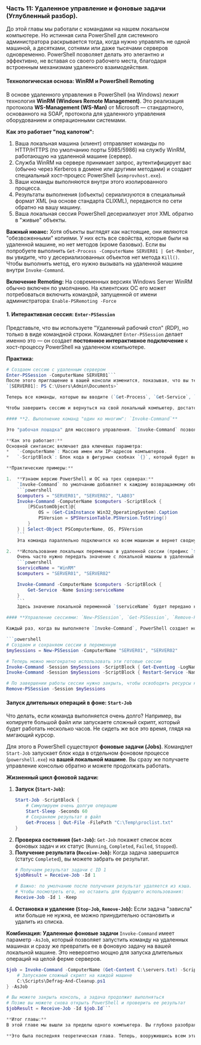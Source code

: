 
### **Часть 11: Удаленное управление и фоновые задачи (Углубленный разбор).**

До этой главы мы работали с командами на нашем локальном компьютере. Но истинная сила PowerShell для системного администратора раскрывается тогда, когда нужно управлять не одной машиной, а десятками, сотнями или даже тысячами серверов одновременно. PowerShell позволяет делать это элегантно и эффективно, не вставая со своего рабочего места, благодаря встроенным механизмам удаленного взаимодействия.

#### **Технологическая основа: WinRM и PowerShell Remoting**

В основе удаленного управления в PowerShell (на Windows) лежит технология **WinRM (Windows Remote Management)**. Это реализация протокола **WS-Management (WS-Man)** от Microsoft — стандартного, основанного на SOAP, протокола для удаленного управления оборудованием и операционными системами.

**Как это работает "под капотом":**
1.  Ваша локальная машина (клиент) отправляет команды по HTTP/HTTPS (по умолчанию порты 5985/5986) на службу WinRM, работающую на удаленной машине (сервер).
2.  Служба WinRM на сервере принимает запрос, аутентифицирует вас (обычно через Kerberos в домене или другими методами) и создает специальный хост-процесс PowerShell (`wsmprovhost.exe`).
3.  Ваши команды выполняются внутри этого изолированного процесса.
4.  Результаты выполнения (объекты) сериализуются в специальный формат XML (на основе стандарта CLIXML), передаются по сети обратно на вашу машину.
5.  Ваша локальная сессия PowerShell десериализует этот XML обратно в "живые" объекты.

**Важный нюанс:** Хотя объекты выглядят как настоящие, они являются "обезвоженными" копиями. У них есть все свойства, которые были на удаленной машине, но нет методов (кроме базовых). Если вы попробуете выполнить `Get-Process -ComputerName SERVER01 | Get-Member`, вы увидите, что у десериализованных объектов нет метода `Kill()`. Чтобы выполнить метод, его нужно вызывать на удаленной машине внутри `Invoke-Command`.

**Включение Remoting:**
На современных версиях Windows Server WinRM обычно включен по умолчанию. На клиентских ОС его может потребоваться включить командой, запущенной от имени администратора:
`Enable-PSRemoting -Force`

#### **1. Интерактивная сессия: `Enter-PSSession`**

Представьте, что вы используете "Удаленный рабочий стол" (RDP), но только в виде командной строки. Командлет `Enter-PSSession` делает именно это — он создает **постоянное интерактивное подключение** к хост-процессу PowerShell на удаленном компьютере.

**Практика:**
```powershell
# Создаем сессию с удаленным сервером
Enter-PSSession -ComputerName SERVER01```
После этого приглашение в вашей консоли изменится, показывая, что вы теперь находитесь на удаленной машине:
`[SERVER01]: PS C:\Users\Admin\Documents>`

Теперь все команды, которые вы вводите (`Get-Process`, `Get-Service`, `Get-ChildItem`), будут выполняться **нативно на SERVER01**, а их форматированный текстовый вывод будет передаваться в вашу локальную консоль. Это невероятно удобно для диагностики, изучения конфигурации или выполнения последовательности команд на одной конкретной машине.

Чтобы завершить сессию и вернуться на свой локальный компьютер, достаточно ввести команду `Exit-PSSession` или просто `exit`.

#### **2. Выполнение команд "один ко многим": `Invoke-Command`**

Это "рабочая лошадка" для массового управления. `Invoke-Command` позволяет выполнить блок кода (скрипт) сразу на нескольких компьютерах и получить обратно **структурированные объекты**.

**Как это работает:**
Основной синтаксис включает два ключевых параметра:
*   `-ComputerName`: Массив имен или IP-адресов компьютеров.
*   `-ScriptBlock`: Блок кода в фигурных скобках `{}`, который будет выполнен на каждой машине.

**Практические примеры:**

1.  **Узнаем версию PowerShell и ОС на трех серверах:**
    `Invoke-Command` по умолчанию добавляет к каждому возвращаемому объекту свойство `PSComputerName`, чтобы вы знали, откуда он пришел.
    ```powershell
    $computers = "SERVER01", "SERVER02", "LAB03"
    Invoke-Command -ComputerName $computers -ScriptBlock {
        [PSCustomObject]@{
            OS = (Get-CimInstance Win32_OperatingSystem).Caption
            PSVersion = $PSVersionTable.PSVersion.ToString()
        }
    } | Select-Object PSComputerName, OS, PSVersion
    ```
    Эта команда параллельно подключится ко всем машинам и вернет сводную таблицу.

2.  **Использование локальных переменных в удаленной сессии (префикс `$using:`)**:
    Очень часто нужно передать значение с локальной машины в удаленный скрипт. Просто использовать переменную не получится, так как скриптблок не знает о переменных вашей локальной сессии. Для этого используется специальный префикс `$using:`.
    ```powershell
    $serviceName = "WinRM"
    $computers = "SERVER01", "SERVER02"

    Invoke-Command -ComputerName $computers -ScriptBlock {
        Get-Service -Name $using:serviceName
    }
    ```
    Здесь значение локальной переменной `$serviceName` будет передано на каждую удаленную машину и подставлено в команду `Get-Service`.

#### **Управление сессиями: `New-PSSession`, `Get-PSSession`, `Remove-PSSession`**

Каждый раз, когда вы выполняете `Invoke-Command`, PowerShell создает новую сессию, выполняет команду и закрывает ее. Это может быть неэффективно, если нужно выполнить много команд подряд. Для таких случаев можно создать **постоянную сессию (PSSession)**.

```powershell
# Создаем и сохраняем сессии в переменную
$mySessions = New-PSSession -ComputerName "SERVER01", "SERVER02"

# Теперь можно многократно использовать эти готовые сессии
Invoke-Command -Session $mySessions -ScriptBlock { Get-EventLog -LogName System -Newest 5 }
Invoke-Command -Session $mySessions -ScriptBlock { Restart-Service -Name Spooler -WhatIf }

# По завершении работы сессии нужно закрыть, чтобы освободить ресурсы на серверах
Remove-PSSession -Session $mySessions
```

#### **Запуск длительных операций в фоне: `Start-Job`**

Что делать, если команда выполняется очень долго? Например, вы копируете большой файл или запускаете сложный скрипт, который будет работать несколько часов. Не сидеть же все это время, глядя на мигающий курсор.

Для этого в PowerShell существуют **фоновые задачи (Jobs)**. Командлет `Start-Job` запускает блок кода в отдельном фоновом процессе (`powershell.exe`) на **вашей локальной машине**. Вы сразу же получаете управление консолью обратно и можете продолжать работать.

**Жизненный цикл фоновой задачи:**
1.  **Запуск (`Start-Job`):**
    ```powershell
    Start-Job -ScriptBlock {
        # Симулируем очень долгую операцию
        Start-Sleep -Seconds 60
        # Сохраняем результат в файл
        Get-Process | Out-File -FilePath "C:\Temp\proclist.txt"
    }
    ```
2.  **Проверка состояния (`Get-Job`):**
    `Get-Job` покажет список всех фоновых задач и их статус (`Running`, `Completed`, `Failed`, `Stopped`).
3.  **Получение результата (`Receive-Job`):**
    Когда задача завершится (статус `Completed`), вы можете забрать ее результат.
    ```powershell
    # Получаем результат задачи с ID 1
    $jobResult = Receive-Job -Id 1

    # Важно: по умолчанию после получения результат удаляется из кэша.
    # Чтобы посмотреть его, но оставить для будущего использования:
    Receive-Job -Id 1 -Keep
    ```
4.  **Остановка и удаление (`Stop-Job`, `Remove-Job`):**
    Если задача "зависла" или больше не нужна, ее можно принудительно остановить и удалить из списка.

**Комбинация: Удаленные фоновые задачи**
`Invoke-Command` имеет параметр `-AsJob`, который позволяет запустить команду на удаленных машинах и сразу же превратить ее в фоновую задачу на вашей локальной машине. Это невероятно мощно для запуска длительных операций на целой ферме серверов.
```powershell
$job = Invoke-Command -ComputerName (Get-Content C:\servers.txt) -ScriptBlock {
    # Запускаем сложный скрипт на каждой машине
    C:\Scripts\Defrag-And-Cleanup.ps1
} -AsJob

# Вы можете закрыть консоль, а задача продолжит выполняться
# Позже вы можете снова открыть PowerShell и проверить ее результат
$jobResult = Receive-Job -Id $job.Id```

**Итог главы:**
В этой главе мы вышли за пределы одного компьютера. Вы глубоко разобрали технологию PowerShell Remoting, научились управлять удаленными машинами с помощью интерактивных сессий (`Enter-PSSession`) и массово выполнять команды (`Invoke-Command`), передавая в них локальные переменные. Также вы освоили фоновые задачи (`Start-Job`) и их комбинацию с удаленным выполнением, что позволяет запускать и контролировать длительные операции на всей вашей IT-инфраструктуре.

**Это была последняя теоретическая глава. Теперь, вооружившись всем этим багажом знаний, мы готовы приступить к нашему практическому проекту — созданию графического приложения "CPU-монитор".**